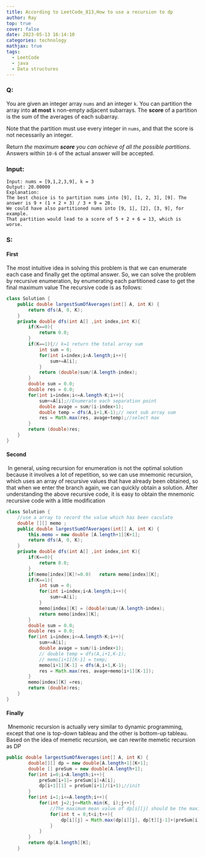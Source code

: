 ```yaml
---
title: According to LeetCode_813,How to use a recursion to dp
author: Ray
top: true
cover: false
date: 2023-05-13 16:14:10
categories: technology
mathjax: true
tags: 
  - LeetCode
  - java
  - Data structures
---
```


### Q:

You are given an integer array `nums` and an integer `k`. You can partition the array into **at most** `k` non-empty adjacent subarrays. The **score** of a partition is the sum of the averages of each subarray.

Note that the partition must use every integer in `nums`, and that the score is not necessarily an integer.

Return *the maximum **score** you can achieve of all the possible partitions*. Answers within `10-6` of the actual answer will be accepted.

<!-- more -->

### Input:

```
Input: nums = [9,1,2,3,9], k = 3
Output: 20.00000
Explanation: 
The best choice is to partition nums into [9], [1, 2, 3], [9]. The answer is 9 + (1 + 2 + 3) / 3 + 9 = 20.
We could have also partitioned nums into [9, 1], [2], [3, 9], for example.
That partition would lead to a score of 5 + 2 + 6 = 13, which is worse.
```

### S:

#### First

The most intuitive idea in solving this problem is that we can enumerate each case and finally get the optimal answer. So, we can solve the problem by recursive enumeration, by enumerating each partitioned case to get the final maximum value 
The recursive code is as follows:

```java
class Solution {
    public double largestSumOfAverages(int[] A, int K) {
        return dfs(A, 0, K);
    }
    private double dfs(int A[] ,int index,int K){
        if(K==0){
            return 0.0;
        }
        if(K==1){// k=1 return the total array sum
            int sum = 0;
            for(int i=index;i<A.length;i++){
                sum+=A[i];
            }
            return (double)sum/(A.length-index);
        }
        double sum = 0.0;
        double res = 0.0;
        for(int i=index;i<=A.length-K;i++){
            sum+=A[i];//Enumerate each separation point
            double avage = sum/(i-index+1);
            double temp = dfs(A,i+1,K-1);// next sub array sum 
            res = Math.max(res, avage+temp);//select max
        }
        return (double)res;
    }
}

```

#### Second

​		In general, using recursion for enumeration is not the optimal solution because it involves a lot of repetition, so we can use mnemonic recursion, which uses an array of recursive values that have already been obtained, so that when we enter the branch again, we can quickly obtain a solution. After understanding the above recursive code, it is easy to obtain the mnemonic recursive code with a little modification

```java
class Solution {
  	//use a array to record the value which has been caculate
    double [][] memo ;
    public double largestSumOfAverages(int[] A, int K) {
        this.memo = new double [A.length+1][K+1];
        return dfs(A, 0, K);
    }
    private double dfs(int A[] ,int index,int K){
        if(K==0){
            return 0.0;
        }
        if(memo[index][K]!=0.0)   return memo[index][K];
        if(K==1){
            int sum = 0;
            for(int i=index;i<A.length;i++){
                sum+=A[i];
            }
            memo[index][K] = (double)sum/(A.length-index);
            return memo[index][K];
        }
        double sum = 0.0;
        double res = 0.0;
        for(int i=index;i<=A.length-K;i++){
            sum+=A[i];
            double avage = sum/(i-index+1);
            // double temp = dfs(A,i+1,K-1);
            // memo[i+1][K-1] = temp;
            memo[i+1][K-1] = dfs(A,i+1,K-1);
            res = Math.max(res, avage+memo[i+1][K-1]);
        }
        memo[index][K] =res;
        return (double)res;
    }
}

```

#### Finally

​		Mnemonic recursion is actually very similar to dynamic programming, except that one is top-down tableau and the other is bottom-up tableau. Based on the idea of memetic recursion, we can rewrite memetic recursion as DP

```java
public double largestSumOfAverages(int[] A, int K) {
        double[][] dp = new double[A.length+1][K+1];
        double [] preSum = new double[A.length+1];
        for(int i=0;i<A.length;i++){
            preSum[i+1]= preSum[i]+A[i];
            dp[i+1][1] = preSum[i+1]/(i+1);//init
        }
        for(int i=1;i<=A.length;i++){
            for(int j=2;j<=Math.min(K, i);j++){
                //The maximum mean value of dp[i][j] should be the maximum of all possible values of dp[i'][j-1] + the mean sum of i'-i
                for(int t = 0;t<i;t++){
                    dp[i][j] = Math.max(dp[i][j], dp[t][j-1]+(preSum[i]-preSum[t])/(i-t));
                }
            }
        }
        return dp[A.length][K];
    }

```

